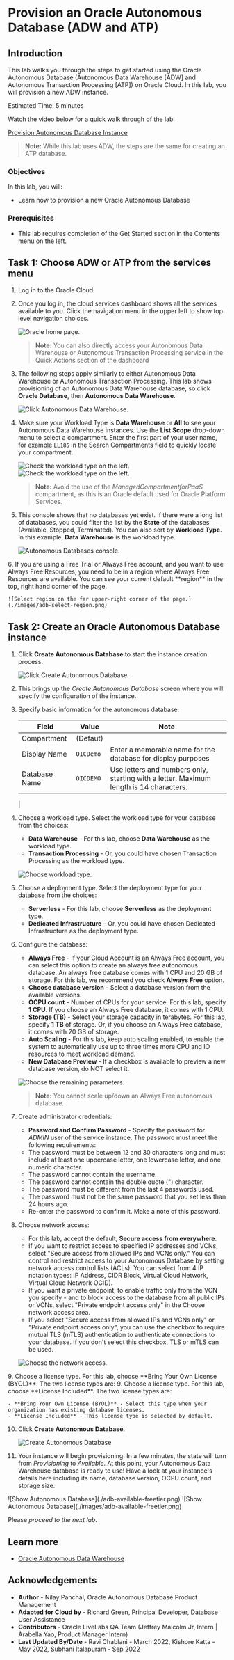 # Provision an Oracle Autonomous Database (ADW and ATP)

## Introduction

This lab walks you through the steps to get started using the Oracle Autonomous Database (Autonomous Data Warehouse [ADW] and Autonomous Transaction Processing [ATP]) on Oracle Cloud. In this lab, you will provision a new ADW instance.

Estimated Time: 5 minutes

Watch the video below for a quick walk through of the lab.

[Provision Autonomous Database Instance](youtube:a6Jm7lYaCWI)

> **Note:**  While this lab uses ADW, the steps are the same for creating an ATP database.

### Objectives

In this lab, you will:

-   Learn how to provision a new Oracle Autonomous Database

### Prerequisites

- This lab requires completion of the Get Started section in the Contents menu on the left.

## Task 1: Choose ADW or ATP from the services menu

1. Log in to the Oracle Cloud.
2. Once you log in, the cloud services dashboard shows all the services available to you. Click the navigation menu in the upper left to show top level navigation choices.

    ![Oracle home page.](./images/oci-navigation.png)

    > **Note:** You can also directly access your Autonomous Data Warehouse or Autonomous Transaction Processing service in the Quick Actions section of the dashboard


3. The following steps apply similarly to either Autonomous Data Warehouse or Autonomous Transaction Processing. This lab shows provisioning of an Autonomous Data Warehouse database, so click **Oracle Database**, then **Autonomous Data Warehouse**.

    ![Click Autonomous Data Warehouse.](./images/oci-navigation-adw.png)

4. Make sure your Workload Type is __Data Warehouse__ or __All__ to see your Autonomous Data Warehouse instances. Use the __List Scope__ drop-down menu to select a compartment. <if type="livelabs">Enter the first part of your user name, for example `LL185` in the Search Compartments field to quickly locate your compartment.

    ![Check the workload type on the left.](./images/adb-choose.png)
    </if>
    <if type="freetier">
    ![Check the workload type on the left.](./images/adb-choose.png)

    > **Note:** Avoid the use of the *ManagedCompartmentforPaaS* compartment, as this is an Oracle default used for Oracle Platform Services.

5. This console shows that no databases yet exist. If there were a long list of databases, you could filter the list by the **State** of the databases (Available, Stopped, Terminated). You can also sort by **Workload Type**. In this example, **Data Warehouse** is the workload type.

    ![Autonomous Databases console.](./images/adb-no-database.png)

<if type="freetier">
6. If you are using a Free Trial or Always Free account, and you want to use Always Free Resources, you need to be in a region where Always Free Resources are available. You can see your current default **region** in the top, right hand corner of the page.

    ![Select region on the far upper-right corner of the page.](./images/adb-select-region.png)
</if>

## Task 2: Create an Oracle Autonomous Database instance

1. Click **Create Autonomous Database** to start the instance creation process.

    ![Click Create Autonomous Database.](./images/adb-start-create.png)


2.  This brings up the *Create Autonomous Database* screen where you will specify the configuration of the instance.


3. Specify basic information for the autonomous database:

    | **Field**  | **Value** | Note |
    |---|---|---|
    | Compartment | (Defaut) | |
    | Display Name | `OICDemo` | Enter a memorable name for the database for display purposes |
    | Database Name | `OICDEMO` | Use letters and numbers only, starting with a letter. Maximum length is 14 characters. |
    |


4. Choose a workload type. Select the workload type for your database from the choices:

    - **Data Warehouse** - For this lab, choose **Data Warehouse** as the workload type.
    - __Transaction Processing__ - Or, you could have chosen Transaction Processing as the workload type.

    ![Choose workload type.](./images/create-adb-workload-type.png)


5. Choose a deployment type. Select the deployment type for your database from the choices:

    - __Serverless__ - For this lab, choose __Serverless__ as the deployment type.
    - __Dedicated Infrastructure__ - Or, you could have chosen Dedicated Infrastructure as the deployment type.


6. Configure the database:

    - __Always Free__ - If your Cloud Account is an Always Free account, you can select this option to create an always free autonomous database. An always free database comes with 1 CPU and 20 GB of storage. For this lab, we recommend you check **Always Free** option.
    - __Choose database version__ - Select a database version from the available versions.
    - __OCPU count__ - Number of CPUs for your service. For this lab, specify __1 CPU__. If you choose an Always Free database, it comes with 1 CPU.
    - __Storage (TB)__ - Select your storage capacity in terabytes. For this lab, specify __1 TB__ of storage. Or, if you choose an Always Free database, it comes with 20 GB of storage.
    - __Auto Scaling__ - For this lab, keep auto scaling enabled, to enable the system to automatically use up to three times more CPU and IO resources to meet workload demand.
    - __New Database Preview__ - If a checkbox is available to preview a new database version, do NOT select it.

    ![Choose the remaining parameters.](./images/create-adb-configure.png)

    > **Note:** You cannot scale up/down an Always Free autonomous database.


7. Create administrator credentials:

    - __Password and Confirm Password__ - Specify the password for *ADMIN* user of the service instance. The password must meet the following requirements:
    - The password must be between 12 and 30 characters long and must include at least one uppercase letter, one lowercase letter, and one numeric character.
    - The password cannot contain the username.
    - The password cannot contain the double quote (") character.
    - The password must be different from the last 4 passwords used.
    - The password must not be the same password that you set less than 24 hours ago.
    - Re-enter the password to confirm it. Make a note of this password.


8. Choose network access:
    - For this lab, accept the default, **Secure access from everywhere**.
    - If you want to restrict access to specified IP addresses and VCNs, select "Secure access from allowed IPs and VCNs only." You can control and restrict access to your Autonomous Database by setting network access control lists (ACLs). You can select from 4 IP notation types: IP Address, CIDR Block, Virtual Cloud Network, Virtual Cloud Network OCID).
    - If you want a private endpoint, to enable traffic only from the VCN you specify - and to block access to the database from all public IPs or VCNs, select "Private endpoint access only" in the Choose network access area.
    - If you select "Secure access from allowed IPs and VCNs only" or "Private endpoint access only", you can use the checkbox to require mutual TLS (mTLS) authentication to authenticate connections to your database. If you don't select this checkbox, TLS or mTLS can be used.

    ![Choose the network access.](./images/create-adb-network-access.png)

<if type="livelabs">
9. Choose a license type. For this lab, choose **Bring Your Own License (BYOL)**. The two license types are:
</if>
<if type="freetier">
9. Choose a license type. For this lab, choose **License Included**. The two license types are:
</if>

    - **Bring Your Own License (BYOL)** - Select this type when your organization has existing database licenses.
    - **License Included** - This license type is selected by default.

10. Click **Create Autonomous Database**.

    ![Create Autonomous Database](./images/create-adb.png)

11.  Your instance will begin provisioning. In a few minutes, the state will turn from *Provisioning* to *Available*. At this point, your Autonomous Data Warehouse database is ready to use! Have a look at your instance's details here including its name, database version, OCPU count, and storage size.

<if type="livelabs">
    ![Show Autonomous Database](./adb-available-freetier.png)
</if>
<if type="freetier">
    ![Show Autonomous Database](./images/adb-available-freetier.png)
</if>


Please *proceed to the next lab*.

## Learn more

- [Oracle Autonomous Data Warehouse](https://www.oracle.com/in/autonomous-database/autonomous-data-warehouse/)

## Acknowledgements

- **Author** - Nilay Panchal, Oracle Autonomous Database Product Management
- **Adapted for Cloud by** - Richard Green, Principal Developer, Database User Assistance
- **Contributors** - Oracle LiveLabs QA Team (Jeffrey Malcolm Jr, Intern | Arabella Yao, Product Manager Intern)
- **Last Updated By/Date** - Ravi Chablani - March 2022, Kishore Katta - May 2022, Subhani Italapuram - Sep 2022
